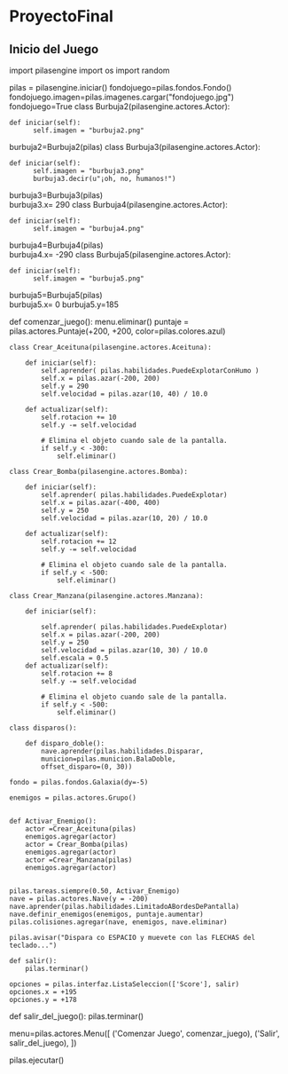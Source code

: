 # ProyectoFinal
## Inicio del Juego
import pilasengine
import os
import random

pilas = pilasengine.iniciar()
fondojuego=pilas.fondos.Fondo()
fondojuego.imagen=pilas.imagenes.cargar("fondojuego.jpg")
fondojuego=True
class Burbuja2(pilasengine.actores.Actor):

    def iniciar(self):
          self.imagen = "burbuja2.png"
 
burbuja2=Burbuja2(pilas)
class Burbuja3(pilasengine.actores.Actor):

    def iniciar(self):
          self.imagen = "burbuja3.png"
          burbuja3.decir(u"¡oh, no, humanos!")
burbuja3=Burbuja3(pilas)            
burbuja3.x= 290
class Burbuja4(pilasengine.actores.Actor):

    def iniciar(self):
          self.imagen = "burbuja4.png"
  
burbuja4=Burbuja4(pilas)            
burbuja4.x= -290
class Burbuja5(pilasengine.actores.Actor):

    def iniciar(self):
          self.imagen = "burbuja5.png"
  
burbuja5=Burbuja5(pilas)            
burbuja5.x= 0
burbuja5.y=185

def comenzar_juego():
    menu.eliminar()
    puntaje = pilas.actores.Puntaje(+200, +200, color=pilas.colores.azul)
    
    class Crear_Aceituna(pilasengine.actores.Aceituna):       
          
        def iniciar(self):
            self.aprender( pilas.habilidades.PuedeExplotarConHumo )
            self.x = pilas.azar(-200, 200)
            self.y = 290
            self.velocidad = pilas.azar(10, 40) / 10.0

        def actualizar(self):
            self.rotacion += 10
            self.y -= self.velocidad

            # Elimina el objeto cuando sale de la pantalla.
            if self.y < -300:
                self.eliminar()
                  
    class Crear_Bomba(pilasengine.actores.Bomba):
        
        def iniciar(self):
            self.aprender( pilas.habilidades.PuedeExplotar)
            self.x = pilas.azar(-400, 400)
            self.y = 250
            self.velocidad = pilas.azar(10, 20) / 10.0

        def actualizar(self):
            self.rotacion += 12
            self.y -= self.velocidad

            # Elimina el objeto cuando sale de la pantalla.
            if self.y < -500:
                self.eliminar()
                
    class Crear_Manzana(pilasengine.actores.Manzana):
        
        def iniciar(self):

            self.aprender( pilas.habilidades.PuedeExplotar)
            self.x = pilas.azar(-200, 200)
            self.y = 250
            self.velocidad = pilas.azar(10, 30) / 10.0
            self.escala = 0.5
        def actualizar(self):
            self.rotacion += 8
            self.y -= self.velocidad

            # Elimina el objeto cuando sale de la pantalla.
            if self.y < -500:
                self.eliminar()

    class disparos():
        
        def disparo_doble():
            nave.aprender(pilas.habilidades.Disparar,
            municion=pilas.municion.BalaDoble,
            offset_disparo=(0, 30))
                
    fondo = pilas.fondos.Galaxia(dy=-5)
    
    enemigos = pilas.actores.Grupo()
    

    def Activar_Enemigo():
        actor =Crear_Aceituna(pilas)
        enemigos.agregar(actor)
        actor = Crear_Bomba(pilas)
        enemigos.agregar(actor)
        actor =Crear_Manzana(pilas)
        enemigos.agregar(actor)
        
            
    pilas.tareas.siempre(0.50, Activar_Enemigo)
    nave = pilas.actores.Nave(y = -200)
    nave.aprender(pilas.habilidades.LimitadoABordesDePantalla)
    nave.definir_enemigos(enemigos, puntaje.aumentar)
    pilas.colisiones.agregar(nave, enemigos, nave.eliminar)

    pilas.avisar("Dispara co ESPACIO y muevete con las FLECHAS del teclado...")

    def salir():
        pilas.terminar()
    
    opciones = pilas.interfaz.ListaSeleccion(['Score'], salir)
    opciones.x = +195
    opciones.y = +178

def salir_del_juego():
    pilas.terminar()


menu=pilas.actores.Menu([
        ('Comenzar Juego', comenzar_juego),
        ('Salir', salir_del_juego),
        ])
        


pilas.ejecutar()
